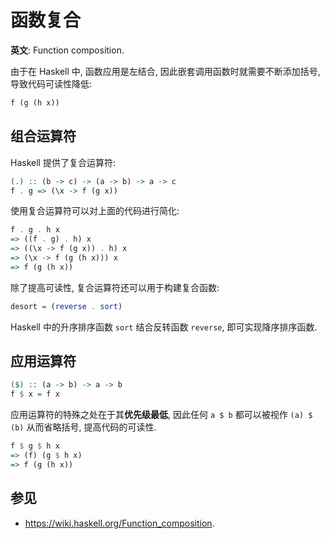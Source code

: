 # 函数复合

**英文**: Function composition.

由于在 Haskell 中, 函数应用是左结合, 因此嵌套调用函数时就需要不断添加括号, 导致代码可读性降低:

```hs
f (g (h x))
```

## 组合运算符

Haskell 提供了复合运算符:

```hs
(.) :: (b -> c) -> (a -> b) -> a -> c
f . g => (\x -> f (g x))
```

使用复合运算符可以对上面的代码进行简化:

```hs
f . g . h x
=> ((f . g) . h) x
=> ((\x -> f (g x)) . h) x
=> (\x -> f (g (h x))) x
=> f (g (h x))
```

除了提高可读性, 复合运算符还可以用于构建复合函数:

```hs
desort = (reverse . sort)
```

Haskell 中的升序排序函数 `sort` 结合反转函数 `reverse`, 即可实现降序排序函数.

## 应用运算符

```hs
($) :: (a -> b) -> a -> b
f $ x = f x
```

应用运算符的特殊之处在于其**优先级最低**, 因此任何 `a $ b` 都可以被视作 `(a) $ (b)` 从而省略括号, 提高代码的可读性.

```hs
f $ g $ h x
=> (f) (g $ h x)
=> f (g (h x))
```

## 参见

- <https://wiki.haskell.org/Function_composition>.
